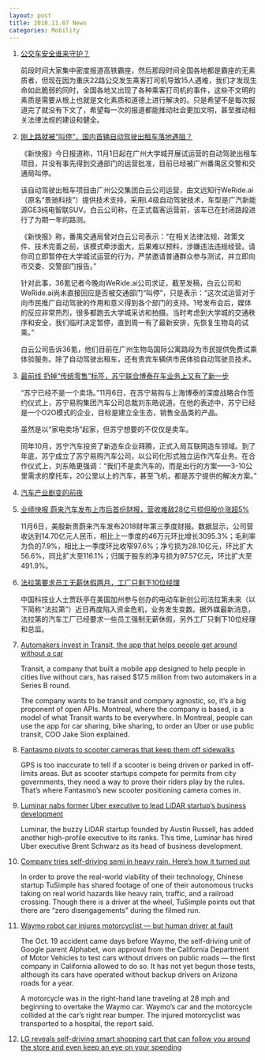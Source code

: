 ```yaml
---
layout: post
title: 2018.11.07 News
categories: Mobility
---
```


1. [公交车安全谁来守护？](https://www.huxiu.com/article/270250.html)

    前段时间大家集中密度报道高铁霸座，然后那段时间全国各地都是霸座的无素质者，但现在因为重庆22路公交发生乘客打司机导致15人遇难，我们才发现生命如此脆弱的同时，全国各地又出现了各种乘客打司机的事件，这些不文明的素质是需要从根上也就是文化素质和道德上进行解决的。只是希望不是每次报道完了就没有下文了，希望每一次的报道都能推动社会更加文明，甚至推动相关法律法规的建设和健全。

2. [刚上路就被“叫停”，国内首辆自动驾驶出租车落地遇阻？](https://36kr.com/p/5160768.html)

    《新快报》今日报道称，11月1日起在广州大学城开展试运营的自动驾驶出租车项目，并没有事先得到交通部门的运营批准，目前已经被广州番禺区交警和交通局叫停。

    该自动驾驶出租车项目由广州公交集团白云公司运营，由文远知行WeRide.ai（原名“景驰科技”）提供技术支持，采用L4级自动驾驶技术，车型是广汽新能源GE3纯电智联SUV。白云公司称，在正式载客运营前，该车已在封闭路段进行了为期一年的路测。

    《新快报》称，番禺交通局曾对白云公司表示：“在相关法律法规、政策文件、技术完善之前，该模式牵涉面大，后果难以预料，涉嫌违法违规经营。请你司立即暂停在大学城试运营的行为，严禁邀请普通群众参与测试，并立即向市交委、交警部门报告。”

    针对此事，36氪记者今晚向WeRide.ai公司求证，截至发稿，白云公司和WeRide.ai尚未直接回应是否被交通部门“叫停”，只是表示：“这次试运营对于向市民推广自动驾驶的作用和意义得到各个部门的支持。1号发布会后，媒体的反应非常热烈，很多都跑去大学城采访和拍摄。当时考虑到大学城的交通秩序和安全，我们临时决定暂停，直到周一有了最新安排，先恢复生物岛的试乘。”

    白云公司告诉36氪，他们目前在广州生物岛国际公寓路段为市民提供免费试乘体验服务。除了自动驾驶出租车，还有贵宾车辆供市民体验自动驾驶员技术。

3. [最前线 扔掉“传统零售”标签，苏宁联合博泰在车业务上又有了新一步](https://36kr.com/p/5160712.html)

    “苏宁已经不是一个卖场。”11月6日，在苏宁易购与上海博泰的深度战略合作签约仪式上，苏宁易购集团汽车公司总裁刘东皓说道。在他的表述中，苏宁已经是一个O2O模式的企业，目标是建立全生态，销售全品类的产品。

    虽然是以“家电卖场”起家，但苏宁想要的不仅仅是卖车。

    同年10月，苏宁汽车投资了新造车企业拜腾，正式入局互联网造车领域。到了年底，苏宁成立了苏宁易购汽车公司，以公司化形式独立运作汽车业务。在合作仪式上，刘东皓更强调：“我们不是卖汽车的，而是出行的方案——3-10公里需求的摩托车，20公里以上的汽车，甚至飞机，都是苏宁提供的解决方案。”

4. [汽车产业剧变的前夜](https://36kr.com/p/5160723.html)

5. [业绩快报 蔚来汽车发布上市后首份财报，营收难敌28亿亏损但股价涨超5%](https://36kr.com/p/5160765.html)

    11月6日，美股新贵蔚来汽车发布2018财年第三季度财报。数据显示，公司营收达到14.70亿元人民币，相比上一季度的46万元环比增长3095.3%；毛利率为负的7.9%，相比上一季度环比收窄97.6%；净亏损为28.10亿元，环比扩大56.6%，同比扩大至116.1%；归属于股东的净亏损为97.57亿元，环比扩大至491.9%。

6. [法拉第要求员工无薪休假两月，工厂只剩下10位经理](https://36kr.com/p/5160802.html)

    中国科技业人士贾跃亭在美国加州参与创办的电动车新创公司法拉第未来（以下简称“法拉第”）近日再度陷入资金危机，业务发生变数。据外媒最新消息，法拉第的汽车工厂已经要求一些员工强制无薪休假，另外工厂只剩下10位经理和总监。

7. [Automakers invest in Transit, the app that helps people get around without a car](https://techcrunch.com/2018/11/05/automakers-invest-in-transit-the-app-that-helps-people-get-around-without-a-car/)

    Transit,  a company that built a mobile app designed to help people in cities live without cars, has raised $17.5 million from two automakers in a Series B round.

    The company wants to be transit and company agnostic, so, it’s a big proponent of open APIs. Montreal, where the company is based, is a model of what Transit wants to be everywhere. In Montreal, people can use the app for car sharing, bike sharing, to order an Uber or use public transit, COO Jake Sion explained.

8. [Fantasmo pivots to scooter cameras that keep them off sidewalks](https://techcrunch.com/2018/11/06/scooter-positioning-system/)

    GPS is too inaccurate to tell if a scooter is being driven or parked in off-limits areas. But as scooter startups compete for permits from city governments, they need a way to prove their riders play by the rules. That’s where Fantasmo’s new scooter positioning camera comes in.

9. [Luminar nabs former Uber executive to lead LiDAR startup’s business development](https://techcrunch.com/2018/11/06/luminar-nabs-former-uber-executive-to-lead-lidar-startups-business-development/)

    Luminar, the buzzy LiDAR startup founded by Austin Russell,  has added another high-profile executive to its ranks. This time, Luminar has hired Uber executive Brent Schwarz as its head of business development.

10. [Company tries self-driving semi in heavy rain. Here’s how it turned out](https://cdllife.com/2018/company-tries-self-driving-semi-in-heavy-rain-heres-how-it-turned-out/)

    In order to prove the real-world viability of their technology, Chinese startup TuSimple has shared footage of one of their autonomous trucks taking on real world hazards like heavy rain, traffic, and a railroad crossing. Though there is a driver at the wheel, TuSimple points out that there are “zero disengagements” during the filmed run.

11. [Waymo robot car injures motorcyclist — but human driver at fault](https://www.sfchronicle.com/business/article/Waymo-robot-car-injures-motorcyclist-but-13365135.php)

    The Oct. 19 accident came days before Waymo, the self-driving unit of Google parent Alphabet, won approval from the California Department of Motor Vehicles to test cars without drivers on public roads — the first company in California allowed to do so. It has not yet begun those tests, although its cars have operated without backup drivers on Arizona roads for a year.

    A motorcycle was in the right-hand lane traveling at 28 mph and beginning to overtake the Waymo car. Waymo’s car and the motorcycle collided at the car’s right rear bumper. The injured motorcyclist was transported to a hospital, the report said.

12. [LG reveals self-driving smart shopping cart that can follow you around the store and even keep an eye on your spending](https://www.dailymail.co.uk/sciencetech/article-6356403/LG-reveals-self-driving-shopping-cart-follow-customers-browse-stores.html)

